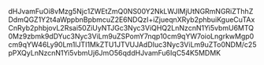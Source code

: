 dHJvamFuOi8vMzg5Njc1ZWEtZmQ0NS00Y2NkLWJlMjUtNGRmNGRiZThhZDdmQGZ1Y2t4aWppbnBpbmcuZ2E6NDQzI+iZjueqnXRyb2phbuiKgueCuTAxCnRyb2phbjovL2Rsai50ZiUyNTJGc3Nyc3ViQHQ2LnNzcnN1Yi5vbmU6MTQ0Mz9zbmk9dDYuc3Nyc3ViLm9uZSPomY7nqp10cm9qYW7oioLngrkwMgp0cm9qYW46Ly90Lm1lJTI1MkZTU1JTVUJAdDIuc3Nyc3ViLm9uZTo0NDM/c25pPXQyLnNzcnN1Yi5vbmUj6JmO56qddHJvamFu6IqC54K5MDMK